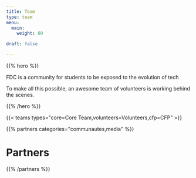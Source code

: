 ```yaml
---
title: Team
type: team
menu:
  main:
    weight: 60

draft: false

---
```


{{% hero %}}

FDC is a community for students to be exposed to the evolution of tech

To make all this possible, an awesome team of volunteers is working behind the scenes.

{{% /hero %}}

<!-- ... -->

{{< teams types="core=Core Team,volunteers=Volunteers,cfp=CFP" >}}

<!-- ... -->

{{% partners categories="communautes,media" %}}
# Partners
{{% /partners %}}
